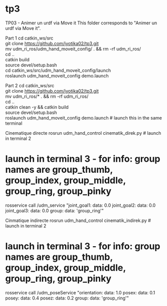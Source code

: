# tp3
TP03 - Animer un urdf via Move it
This folder corresponds to "Animer un urdf via Move it". 

Part 1
cd catkin_ws/src  
git clone https://github.com/jyotika02/tp3.git  
mv udm_ri_ros/udm_hand_moveit_config/ . && rm -rf udm_ri_ros/  
cd ..  
catkin build  
source devel/setup.bash  
cd catkin_ws/src/udm_hand_moveit_config/launch  
roslaunch udm_hand_moveit_config demo.launch

Part 2
cd catkin_ws/src  
git clone https://github.com/jyotika02/tp3.git  
mv udm_ri_ros/* . && rm -rf udm_ri_ros/  
cd ..  
catkin clean -y && catkin build  
source devel/setup.bash  
roslaunch udm_hand_moveit_config demo.launch  # launch this in the same terminal

Cinematique directe
rosrun udm_hand_control cinematik_direk.py  # launch in terminal 2
# launch in terminal 3 - for info: group names are group_thumb, group_index, group_middle, group_ring, group_pinky
rosservice call /udm_service "joint_goal1:
  data: 0.0
joint_goal2:
  data: 0.0
joint_goal3:
  data: 0.0
group:
  data: 'group_ring'"
  
Cinmatique indirecte
rosrun udm_hand_control cinematik_indirek.py  # launch in terminal 2
# launch in terminal 3 - for info: group names are group_thumb, group_index, group_middle, group_ring, group_pinky
rosservice call /udm_poseService "orientation:
  data: 1.0
posex:
  data: 0.1
posey:
  data: 0.4
posez:
  data: 0.2
group:
  data: 'group_ring'"
